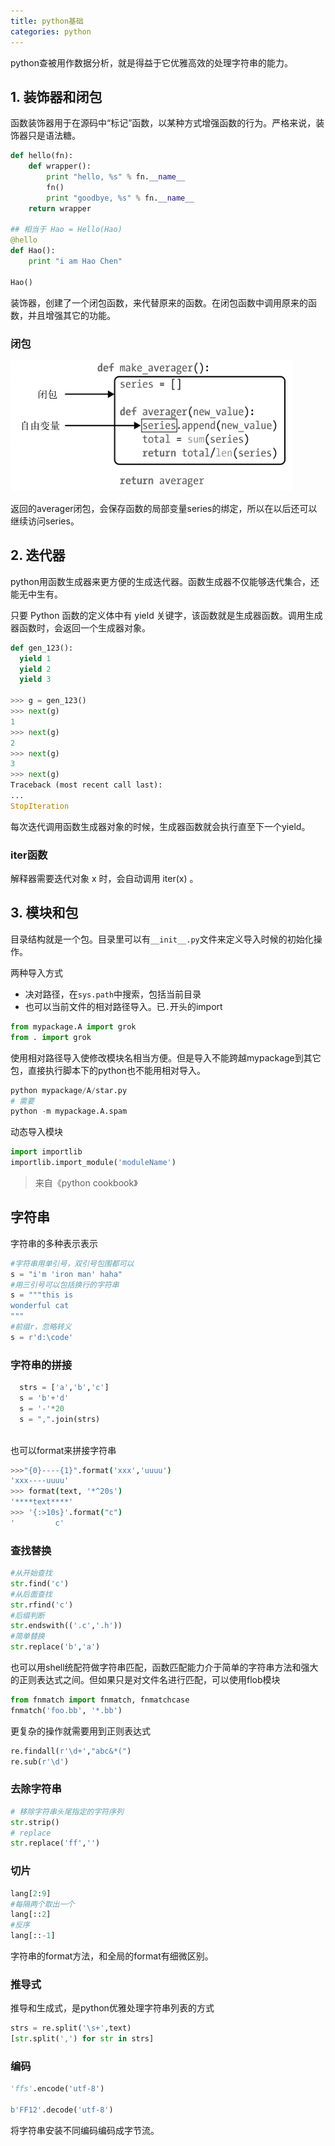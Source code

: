 ```yaml
---
title: python基础
categories: python
---
```

python查被用作数据分析，就是得益于它优雅高效的处理字符串的能力。

## 1. 装饰器和闭包

函数装饰器用于在源码中“标记”函数，以某种方式增强函数的行为。严格来说，装饰器只是语法糖。

```python
def hello(fn):
    def wrapper():
        print "hello, %s" % fn.__name__
        fn()
        print "goodbye, %s" % fn.__name__
    return wrapper 

## 相当于 Hao = Hello(Hao)
@hello
def Hao():
    print "i am Hao Chen" 

Hao()
```

装饰器，创建了一个闭包函数，来代替原来的函数。在闭包函数中调用原来的函数，并且增强其它的功能。

### 闭包

![](/assets/python1.png)

返回的averager闭包，会保存函数的局部变量series的绑定，所以在以后还可以继续访问series。

## 2. 迭代器

python用函数生成器来更方便的生成迭代器。函数生成器不仅能够迭代集合，还能无中生有。

只要 Python 函数的定义体中有 yield 关键字，该函数就是生成器函数。调用生成器函数时，会返回一个生成器对象。

```python
def gen_123():
  yield 1 
  yield 2
  yield 3

>>> g = gen_123()
>>> next(g)
1
>>> next(g)
2
>>> next(g)
3
>>> next(g)
Traceback (most recent call last):
...
StopIteration
```

每次迭代调用函数生成器对象的时候，生成器函数就会执行直至下一个yield。

### iter函数

解释器需要迭代对象 x 时，会自动调用 iter(x) 。

## 3. 模块和包

目录结构就是一个包。目录里可以有`__init__.py`文件来定义导入时候的初始化操作。

两种导入方式

- 决对路径，在`sys.path`中搜索，包括当前目录
- 也可以当前文件的相对路径导入。已`.`开头的import

```python
from mypackage.A import grok
from . import grok
```



使用相对路径导入使修改模块名相当方便。但是导入不能跨越mypackage到其它包，直接执行脚本下的python也不能用相对导入。
```python
python mypackage/A/star.py
# 需要
python -m mypackage.A.spam
```

动态导入模块
```python
import importlib
importlib.import_module('moduleName')
```
> 来自《python cookbook》
## 字符串

字符串的多种表示表示
```python
#字符串用单引号，双引号包围都可以
s = "i'm 'iron man' haha"
#用三引号可以包括换行的字符串
s = """this is
wonderful cat
"""
#前缀r，忽略转义
s = r'd:\code'
```

### 字符串的拼接
  ```python
    strs = ['a','b','c']
    s = 'b'+'d'
    s = '-'*20
    s = ",".join(strs)
    
  ```

也可以format来拼接字符串
```bash
>>>"{0}----{1}".format('xxx','uuuu')
'xxx----uuuu'
>>> format(text, '*^20s') 
'****text****'
>>> '{:>10s}'.format("c")
'         c'
```

### 查找替换

```python
#从开始查找
str.find('c')
#从后面查找
str.rfind('c')
#后缀判断
str.endswith(('.c','.h'))
#简单替换
str.replace('b','a')
```

也可以用shell统配符做字符串匹配，函数匹配能力介于简单的字符串方法和强大的正则表达式之间。但如果只是对文件名进行匹配，可以使用flob模块
```python
from fnmatch import fnmatch, fnmatchcase
fnmatch('foo.bb', '*.bb')
```
更复杂的操作就需要用到正则表达式
```python
re.findall(r'\d+',"abc&*(")
re.sub(r'\d')
```

### 去除字符串

```python
# 移除字符串头尾指定的字符序列
str.strip()
# replace
str.replace('ff','')
```
### 切片

```python
lang[2:9]
#每隔两个取出一个
lang[::2]  
#反序
lang[::-1] 
```

字符串的format方法，和全局的format有细微区别。

### 推导式

推导和生成式，是python优雅处理字符串列表的方式

```python
strs = re.split('\s+',text)
[str.split(',') for str in strs]
```

### 编码
```python
'ffs'.encode('utf-8')

b'FF12'.decode('utf-8')
```

将字符串安装不同编码编码成字节流。